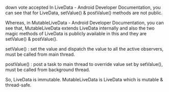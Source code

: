 
down vote
accepted
In LiveData - Android Developer Documentation, you can see that for LiveData, setValue() & postValue() methods are not public.

Whereas, in MutableLiveData - Android Developer Documentation, you can see that, MutableLiveData extends LiveData internally and also the two magic methods of LiveData is publicly available in this and they are setValue() & postValue().

setValue() : set the value and dispatch the value to all the active observers, must be called from main thread.

postValue() : post a task to main thread to override value set by setValue(), must be called from background thread.

So, LiveData is immutable. MutableLiveData is LiveData which is mutable & thread-safe.
